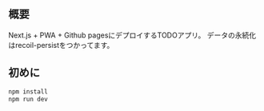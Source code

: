 ## 概要
Next.js + PWA + Github pagesにデプロイするTODOアプリ。
データの永続化はrecoil-persistをつかってます。

## 初めに

```bash
npm install
npm run dev
```
